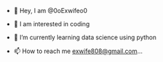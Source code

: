 - 👋 Hey, I am @0oExwifeo0
- 👀 I am interested in coding 
- 🌱 I’m currently learning data science using python

- 📫 How to reach me exwife808@gmail.com...

<!---
0oExwifeo0/0oExwifeo0 is a ✨ special ✨ repository because its `README.md` (this file) appears on your GitHub profile.
You can click the Preview link to take a look at your changes.
--->
